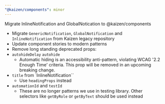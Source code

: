 ```yaml
---
"@kaizen/components": minor
---
```


Migrate InlineNotification and GlobalNotication to @kaizen/components

- Migrate `GenericNotification`, `GlobalNotification` and `InlineNotification` from Kaizen legacy repository
- Update component stories to modern patterns
- Remove long standing deprecated props:
 - `autohideDelay` `autohide`
   - Automatic hiding is an accessibility anti-pattern, violating WCAG '2.2 Enough Time' criteria. This prop will be removed in an upcoming breaking change.
 - `title` from `InlineNotification``
   - Use `headingProps` instead
 - `automationId` and `testId`
   - These are no longer patterns we use in testing library. Other selectors like `getByRole` or `getByText` should be used instead